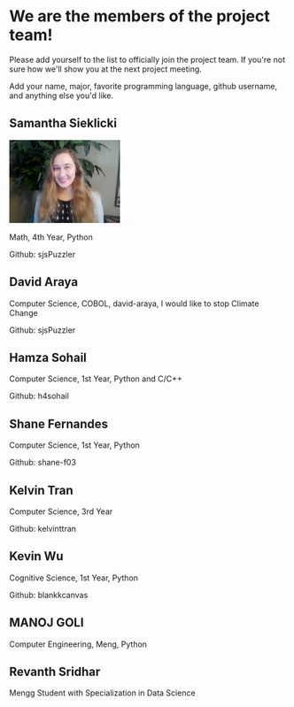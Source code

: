 # We are the members of the project team!

Please add yourself to the list to officially join the project team.
If you're not sure how we'll show you at the next project meeting.

Add your name, major, favorite programming language, github username, and anything else you'd like.

## Samantha Sieklicki
<p align="left">
  <img src="images/SamanthaSieklicki.jpg" width="200" title="Samantha Sieklicki">
</p>
Math, 4th Year, Python

Github: sjsPuzzler

## David Araya
Computer Science, COBOL, david-araya, I would like to stop Climate Change

Github: sjsPuzzler

## Hamza Sohail
Computer Science, 1st Year, Python and C/C++

Github: h4sohail

## Shane Fernandes

Computer Science, 1st Year, Python

Github: shane-f03

## Kelvin Tran
Computer Science, 3rd Year

Github: kelvinttran

## Kevin Wu

Cognitive Science, 1st Year, Python

Github: blankkcanvas

## MANOJ GOLI
Computer Engineering, Meng, Python

## Revanth Sridhar
Mengg Student with Specialization in Data Science
